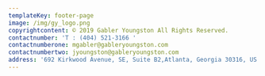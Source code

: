 ```yaml
---
templateKey: footer-page
image: /img/gy_logo.png
copyrightcontent: © 2019 Gabler Youngston All Rights Reserved.
contactnumber: 'T : (404) 521-3166 '
contactnumberone: mgabler@gableryoungston.com
contactnumbertwo: jyoungston@gableryoungston.com
address: '692 Kirkwood Avenue, SE, Suite B2,Atlanta, Georgia 30316, US'
---
```



